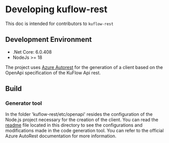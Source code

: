 # Developing kuflow-rest

This doc is intended for contributors to `kuflow-rest`

## Development Environment

- .Net Core: 6.0.408
- NodeJs >= 18

The project uses [Azure Autorest](https://github.com/Azure/autorest) for the generation of a client based on the OpenApi specification of the KuFlow Api rest.

## Build

### Generator tool

In the folder 'kuflow-rest/etc/openapi' resides the configuration of the Node.js project necessary for the creation of the client. You can read the [readme](etc/openapi/readme.md) file located in this directory to see the configurations and modifications made in the code generation tool.
You can refer to the official Azure AutoRest documentation for more information.

